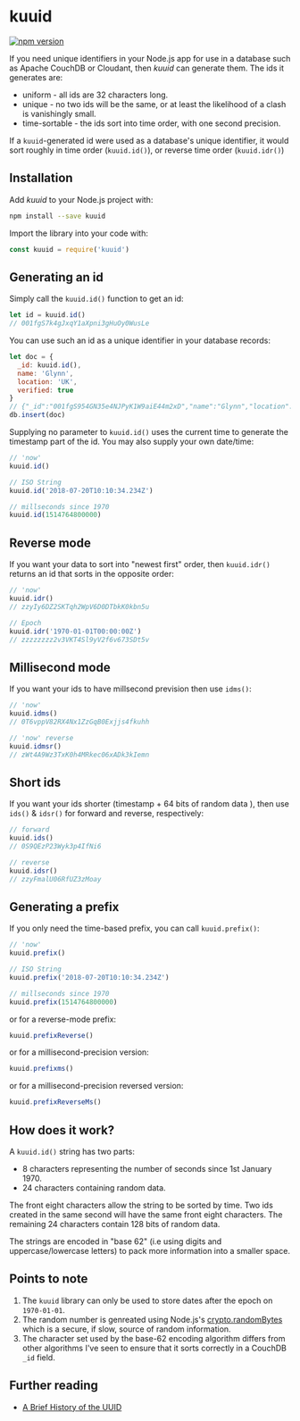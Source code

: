 # kuuid

[![npm version](https://badge.fury.io/js/kuuid.svg)](https://badge.fury.io/js/kuuid)

If you need unique identifiers in your Node.js app for use in a database such as Apache CouchDB or Cloudant, then *kuuid* can generate them. The ids it generates are:

- uniform - all ids are 32 characters long.
- unique - no two ids will be the same, or at least the likelihood of a clash is vanishingly small.
- time-sortable - the ids sort into time order, with one second precision.

If a `kuuid`-generated id were used as a database's unique identifier, it would sort roughly in time order (`kuuid.id()`), or reverse time order (`kuuid.idr()`)

## Installation

Add *kuuid* to your Node.js project with:

```sh
npm install --save kuuid
```

Import the library into your code with:

```js
const kuuid = require('kuuid')
```

## Generating an id

Simply call the `kuuid.id()` function to get an id:

```js
let id = kuuid.id()
// 001fgS7k4gJxqY1aXpni3gHuOy0WusLe
```

You can use such an id as a unique identifier in your database records:

```js
let doc = {
  _id: kuuid.id(),
  name: 'Glynn',
  location: 'UK',
  verified: true
}
// {"_id":"001fgS954GN35e4NJPyK1W9aiE44m2xD","name":"Glynn","location":"UK","verified":true}
db.insert(doc)
```

Supplying no parameter to `kuuid.id()` uses the current time to generate the timestamp part of the id. You may also supply your own date/time:

```js
// 'now'
kuuid.id()

// ISO String 
kuuid.id('2018-07-20T10:10:34.234Z')

// millseconds since 1970
kuuid.id(1514764800000)
```

## Reverse mode

If you want your data to sort into "newest first" order, then `kuuid.idr()` returns an id that sorts in the opposite order:

```js
// 'now'
kuuid.idr()
// zzyIy6DZ2SKTqh2WpV6D0DTbkK0kbn5u

// Epoch
kuuid.idr('1970-01-01T00:00:00Z')
// zzzzzzzz2v3VKT4Sl9yV2f6v673SDt5v
```

## Millisecond mode

If you want your ids to have millsecond prevision then use `idms()`:

```js
// 'now'
kuuid.idms()
// 0T6vppV82RX4Nx1ZzGqB0Exjjs4fkuhh
```

```js
// 'now' reverse
kuuid.idmsr()
// zWt4A9Wz3TxK0h4MRkec06xADk3kIemn
```

## Short ids

If you want your ids shorter (timestamp + 64 bits of random data ), then use `ids()` & `idsr()` for forward and reverse, respectively:

```js
// forward
kuuid.ids()
// 0S9QEzP23Wyk3p4IfNi6

// reverse
kuuid.idsr()
// zzyFmalU06RfUZ3zMoay
```

## Generating a prefix

If you only need the time-based prefix, you can call `kuuid.prefix()`:

```js
// 'now'
kuuid.prefix()

// ISO String 
kuuid.prefix('2018-07-20T10:10:34.234Z')

// millseconds since 1970
kuuid.prefix(1514764800000)
```

or for a reverse-mode prefix:

```js
kuuid.prefixReverse()
```

or for a millisecond-precision version:

```js
kuuid.prefixms()
```

or for a millisecond-precision reversed version:

```js
kuuid.prefixReverseMs()
```

## How does it work?

A `kuuid.id()` string has two parts:

- 8 characters representing the number of seconds since 1st January 1970.
- 24 characters containing random data.

The front eight characters allow the string to be sorted by time. Two ids created in the same second will have the same front eight characters. The remaining 24 characters contain 128 bits of random data.

The strings are encoded in "base 62" (i.e using digits and uppercase/lowercase letters) to pack more information into a smaller space.

## Points to note

1) The `kuuid` library can only be used to store dates after the epoch on `1970-01-01`.
2) The random number is genreated using Node.js's [crypto.randomBytes](https://nodejs.org/dist/latest-v8.x/docs/api/crypto.html#crypto_crypto_randombytes_size_callback) which is a secure, if slow, source of random information.
3) The character set used by the base-62 encoding algorithm differs from other algorithms I've seen to ensure that it sorts correctly in a CouchDB `_id` field.

## Further reading

- [A Brief History of the UUID](https://segment.com/blog/a-brief-history-of-the-uuid/)
